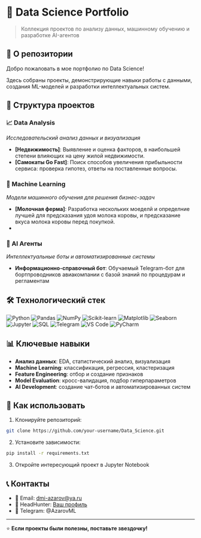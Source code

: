 # 🔢 Data Science Portfolio

> Коллекция проектов по анализу данных, машинному обучению и разработке AI-агентов

## 🎯 О репозитории

Добро пожаловать в мое портфолио по Data Science! 

Здесь собраны проекты, демонстрирующие навыки работы с данными, создания ML-моделей и разработки интеллектуальных систем.

## 📁 Структура проектов

### 📈 Data Analysis
*Исследовательский анализ данных и визуализация*

- **[Недвижимость]**: Выявление и оценка факторов, в наибольшей степени влияющих на цену жилой недвижимости.
- **[Cамокаты Go Fast]**: Поиск способов увеличения прибыльности сервиса: проверка гипотез, ответы на поставленные вопросы.  

### 🤖 Machine Learning
*Модели машинного обучения для решения бизнес-задач*

- **[Молочная ферма]**: Разработка нескольких моеделй и определние лучшей для предсказания удоя молока коровы, и предсказание вкуса молока коровы перед покупкой.
- 

### 🤖 AI Агенты
*Интеллектуальные боты и автоматизированные системы*

- **Информационно-справочный бот**: Обучаемый Telegram-бот для бортпроводников авиакомпании с базой знаний по процедурам и регламентам

## 🛠 Технологический стек

![Python](https://img.shields.io/badge/Python-3776AB?style=for-the-badge&logo=python&logoColor=white)
![Pandas](https://img.shields.io/badge/Pandas-150458?style=for-the-badge&logo=pandas&logoColor=white)
![NumPy](https://img.shields.io/badge/NumPy-013243?style=for-the-badge&logo=numpy&logoColor=white)
![Scikit-learn](https://img.shields.io/badge/Scikit--learn-F7931E?style=for-the-badge&logo=scikit-learn&logoColor=white)
![Matplotlib](https://img.shields.io/badge/Matplotlib-11557c?style=for-the-badge)
![Seaborn](https://img.shields.io/badge/Seaborn-3776AB?style=for-the-badge)
![Jupyter](https://img.shields.io/badge/Jupyter-F37626?style=for-the-badge&logo=jupyter&logoColor=white)
![SQL](https://img.shields.io/badge/SQL-4479A1?style=for-the-badge&logo=postgresql&logoColor=white)
![Telegram](https://img.shields.io/badge/Telegram-2CA5E0?style=for-the-badge&logo=telegram&logoColor=white)
![VS Code](https://img.shields.io/badge/VS%20Code-007ACC?style=for-the-badge&logo=visual-studio-code&logoColor=white)
![PyCharm](https://img.shields.io/badge/PyCharm-000000?style=for-the-badge&logo=pycharm&logoColor=white)


## 📊 Ключевые навыки

- **Анализ данных**: EDA, статистический анализ, визуализация
- **Machine Learning**: классификация, регрессия, кластеризация
- **Feature Engineering**: отбор и создание признаков
- **Model Evaluation**: кросс-валидация, подбор гиперпараметров
- **AI Development**: создание чат-ботов и автоматизированных систем

## 🚀 Как использовать

1. Клонируйте репозиторий:
```bash
git clone https://github.com/your-username/Data_Science.git
```

2. Установите зависимости:
```bash
pip install -r requirements.txt
```

3. Откройте интересующий проект в Jupyter Notebook

## 📞 Контакты

- 📧 Email: dmi-azarov@ya.ru
- 💼 HeadHunter: [Ваш профиль](https://hh.ru/resume/your-id)
- 📱 Telegram: @AzarovML

---

⭐ **Если проекты были полезны, поставьте звездочку!**
